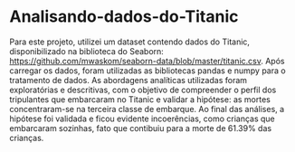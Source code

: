 # Analisando-dados-do-Titanic

Para este projeto, utilizei um dataset contendo dados do Titanic, disponibilizado na biblioteca do Seaborn: https://github.com/mwaskom/seaborn-data/blob/master/titanic.csv. Após carregar os dados, foram utilizadas as bibliotecas pandas e numpy para o tratamento de dados. As abordagens analíticas utilizadas foram exploratórias e descritivas, com o objetivo de compreender o perfil dos tripulantes que embarcaram no Titanic e validar a hipótese: as mortes concentraram-se na terceira classe de embarque. Ao final das análises, a hipótese foi validada e ficou evidente incoerências, como crianças que embarcaram sozinhas, fato que contibuiu para a morte de 61.39% das crianças.
